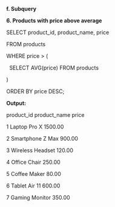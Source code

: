 **f. Subquery**



**6. Products with price above average**



SELECT product\_id, product\_name, price

FROM products

WHERE price > (

&nbsp;   SELECT AVG(price) FROM products

)                                                                                                                                                                               

ORDER BY price DESC;



**Output:**



product\_id	product\_name	price

1	Laptop Pro X	        1500.00

2	Smartphone Z Max	900.00

3	Wireless Headset	120.00

4	Office Chair	        250.00

5	Coffee Maker	        80.00

6	Tablet Air 11	        600.00

7	Gaming Monitor	        350.00



